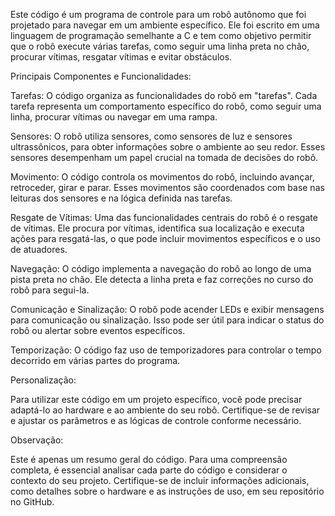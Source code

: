 Este código é um programa de controle para um robô autônomo que foi projetado para navegar em um ambiente específico. Ele foi escrito em uma linguagem de programação semelhante a C e tem como objetivo permitir que o robô execute várias tarefas, como seguir uma linha preta no chão, procurar vítimas, resgatar vítimas e evitar obstáculos.

Principais Componentes e Funcionalidades:

Tarefas: O código organiza as funcionalidades do robô em "tarefas". Cada tarefa representa um comportamento específico do robô, como seguir uma linha, procurar vítimas ou navegar em uma rampa.

Sensores: O robô utiliza sensores, como sensores de luz e sensores ultrassônicos, para obter informações sobre o ambiente ao seu redor. Esses sensores desempenham um papel crucial na tomada de decisões do robô.

Movimento: O código controla os movimentos do robô, incluindo avançar, retroceder, girar e parar. Esses movimentos são coordenados com base nas leituras dos sensores e na lógica definida nas tarefas.

Resgate de Vítimas: Uma das funcionalidades centrais do robô é o resgate de vítimas. Ele procura por vítimas, identifica sua localização e executa ações para resgatá-las, o que pode incluir movimentos específicos e o uso de atuadores.

Navegação: O código implementa a navegação do robô ao longo de uma pista preta no chão. Ele detecta a linha preta e faz correções no curso do robô para segui-la.

Comunicação e Sinalização: O robô pode acender LEDs e exibir mensagens para comunicação ou sinalização. Isso pode ser útil para indicar o status do robô ou alertar sobre eventos específicos.

Temporização: O código faz uso de temporizadores para controlar o tempo decorrido em várias partes do programa.

Personalização:

Para utilizar este código em um projeto específico, você pode precisar adaptá-lo ao hardware e ao ambiente do seu robô. Certifique-se de revisar e ajustar os parâmetros e as lógicas de controle conforme necessário.

Observação:

Este é apenas um resumo geral do código. Para uma compreensão completa, é essencial analisar cada parte do código e considerar o contexto do seu projeto. Certifique-se de incluir informações adicionais, como detalhes sobre o hardware e as instruções de uso, em seu repositório no GitHub.
